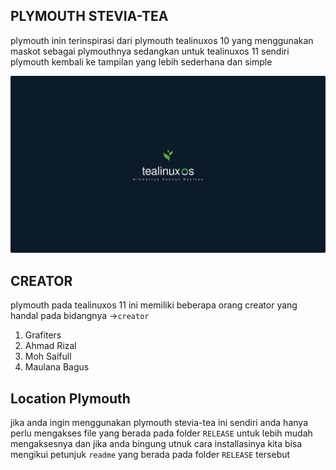 ## PLYMOUTH STEVIA-TEA
plymouth inin terinspirasi dari plymouth tealinuxos 10 yang menggunakan maskot sebagai plymouthnya sedangkan untuk tealinuxos 11 sendiri plymouth kembali ke tampilan yang lebih sederhana dan simple

![](plymouth.png)

## CREATOR
plymouth pada tealinuxos 11 ini memiliki beberapa orang creator yang handal pada bidangnya ->`creator`
1. Grafiters
2. Ahmad Rizal
3. Moh Saifull
4. Maulana Bagus

##  Location Plymouth
jika anda ingin menggunakan plymouth stevia-tea ini sendiri anda hanya perlu mengakses file yang berada pada folder `RELEASE` untuk lebih mudah mengaksesnya
dan jika anda bingung utnuk cara installasinya kita bisa mengikui petunjuk `readme` yang berada pada folder `RELEASE` tersebut